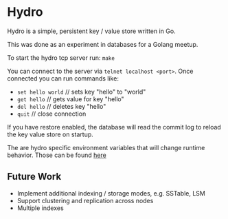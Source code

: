 # Hydro

Hydro is a simple, persistent key / value store written in Go.

This was done as an experiment in databases for a Golang meetup.

To start the hydro tcp server run: `make`

You can connect to the server via `telnet localhost <port>`. Once connected you can run commands like:

- `set hello world` // sets key "hello" to "world"
- `get hello` // gets value for key "hello"
- `del hello` // deletes key "hello"
- `quit` // close connection

If you have restore enabled, the database will read the commit log to reload the key value store on startup.

The are hydro specific environment variables that will change runtime behavior. Those can be found [here](https://github.com/ryansann/hydro/blob/master/.envrc)

## Future Work

- Implement additional indexing / storage modes, e.g. SSTable, LSM
- Support clustering and replication across nodes
- Multiple indexes
